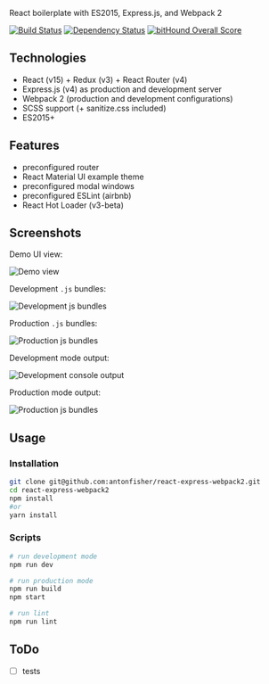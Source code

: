React boilerplate with ES2015, Express.js, and Webpack 2

[![Build Status](https://travis-ci.org/antonfisher/react-express-webpack2.svg?branch=master)](https://travis-ci.org/antonfisher/react-express-webpack2)
[![Dependency Status](https://dependencyci.com/github/antonfisher/react-express-webpack2/badge)](https://dependencyci.com/github/antonfisher/react-express-webpack2)
[![bitHound Overall Score](https://www.bithound.io/github/antonfisher/react-express-webpack2/badges/score.svg)](https://www.bithound.io/github/antonfisher/react-express-webpack2)

## Technologies

- React (v15) + Redux (v3) + React Router (v4)
- Express.js (v4) as production and development server
- Webpack 2 (production and development configurations)
- SCSS support (+ sanitize.css included)
- ES2015+

## Features
- preconfigured router
- React Material UI example theme
- preconfigured modal windows
- preconfigured ESLint (airbnb)
- React Hot Loader (v3-beta)

## Screenshots

Demo UI view:

![Demo view](https://raw.githubusercontent.com/antonfisher/react-express-webpack2/docs/images/rew2-ui-screenshot.png)

Development `.js` bundles:

![Development js bundles](https://raw.githubusercontent.com/antonfisher/react-express-webpack2/docs/images/rew2-stat-dev.png)

Production `.js` bundles:

![Production js bundles](https://raw.githubusercontent.com/antonfisher/react-express-webpack2/docs/images/rew2-stat-prod.png)

Development mode output:

![Development console output](https://raw.githubusercontent.com/antonfisher/react-express-webpack2/docs/images/rew2-log-dev.png)

Production mode output:

![Production js bundles](https://raw.githubusercontent.com/antonfisher/react-express-webpack2/docs/images/rew2-log-prod.png)

## Usage

### Installation
```bash
git clone git@github.com:antonfisher/react-express-webpack2.git
cd react-express-webpack2
npm install
#or
yarn install
```

### Scripts
```bash
# run development mode
npm run dev

# run production mode
npm run build
npm start

# run lint
npm run lint
```

## ToDo
- [ ] tests
